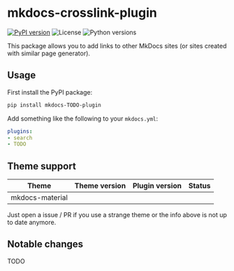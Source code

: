 # mkdocs-crosslink-plugin
[![PyPI version](https://img.shields.io/pypi/v/mkdocs-TODO-plugin)](https://pypi.org/project/mkdocs-TODO-plugin/)
![License](https://img.shields.io/pypi/l/mkdocs-TODO-plugin)
![Python versions](https://img.shields.io/pypi/pyversions/mkdocs-TODO-plugin)

This package allows you to add links to other MkDocs sites (or sites created with similar page generator).

## Usage

First install the PyPI package:
```bash
pip install mkdocs-TODO-plugin
```

Add something like the following to your `mkdocs.yml`:
```yaml
plugins:
- search
- TODO
```

## Theme support

Theme|Theme version|Plugin version|Status
---|---|---|---
mkdocs-material|||

Just open a issue / PR if you use a strange theme or the info above is not up to date anymore.

## Notable changes

TODO

